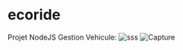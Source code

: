 # ecoride
Projet NodeJS
Gestion Vehicule: 
![sss](https://github.com/wassou93/ecoride/assets/105807219/4b6e93b0-c643-4507-9831-2039d21d2c62)
![Capture](https://github.com/wassou93/ecoride/assets/105807219/4c3a92e8-7240-460f-85d0-2776f099161a)


